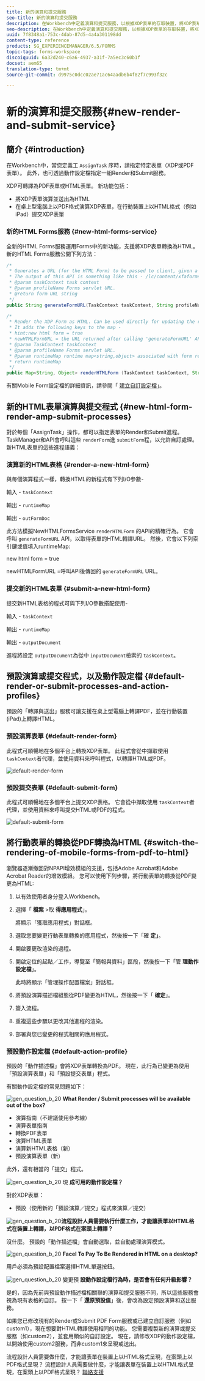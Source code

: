```yaml
---
title: 新的演算和提交服務
seo-title: 新的演算和提交服務
description: 在Workbench中定義演算和提交服務，以根據XDP表單的存取裝置，將XDP表單轉換為HTML或PDF。
seo-description: 在Workbench中定義演算和提交服務，以根據XDP表單的存取裝置，將XDP表單轉換為HTML或PDF。
uuid: 7f8348a1-753c-4dab-87d5-4a4a301198dd
content-type: reference
products: SG_EXPERIENCEMANAGER/6.5/FORMS
topic-tags: forms-workspace
discoiquuid: 6a32d240-c6a6-4937-a31f-7a5ec3c60b1f
docset: aem65
translation-type: tm+mt
source-git-commit: d9975c0dcc02ae71ac64aadb6b4f82f7c993f32c

---
```



# 新的演算和提交服務{#new-render-and-submit-service}

## 簡介 {#introduction}

在Workbench中，當您定義工 `AssignTask` 序時，請指定特定表單（XDP或PDF表單）。 此外，也可透過動作設定檔指定一組Render和Submit服務。

XDP可轉譯為PDF表單或HTML表單。 新功能包括：

* 將XDP表單演算並送出為HTML
* 在桌上型電腦上以PDF格式演算XDP表單，在行動裝置上以HTML格式（例如iPad）提交XDP表單

### 新的HTML Forms服務 {#new-html-forms-service}

全新的HTML Forms服務運用Forms中的新功能，支援將XDP表單轉換為HTML。 新的HTML Forms服務公開下列方法：

```java
/*
 * Generates a URL (for the HTML Form) to be passed to client, given a TaskContext.
 * The output of this API is something like this - /lc/content/xfaforms/profiles/default.ws.html?ContentRoot=repository://Applications/MyApplication/MyFolder&template=MyForm.xdp
 * @param taskContext task context
 * @param profileName Forms servlet URL.
 * @return form URL string
 */
public String generateFormURL(TaskContext taskContext, String profileName);

/*
 * Render the XDP Form as HTML. Can be used directly for updating the runtimeMap in render.
 * It adds the following keys to the map -
 * hint:new html form = true
 * newHTMLFormURL = the URL returned after calling 'generateFormURL' API.
 * @param TaskContext taskContext
 * @param profileName Forms servlet URL.
 * @param runtimeMap runtime map<string,object> associated with form rendering.
 * return runtimeMap
 */
public Map<String, Object> renderHTMLForm (TaskContext taskContext, String profileName, Map<String,Object> runtimeMap);
```

有關Mobile Form設定檔的詳細資訊，請參閱「 [建立自訂設定檔」](/help/forms/using/custom-profile.md)。

## 新的HTML表單演算與提交程式 {#new-html-form-render-amp-submit-processes}

對於每個「AssignTask」操作，都可以指定表單的Render和Submit進程。 TaskManager和API會呼叫這些 `renderForm`進 `submitForm`程，以允許自訂處理。 新HTML表單的這些進程語義：

### 演算新的HTML表格 {#render-a-new-html-form}

與每個演算程式一樣，轉換HTML的新程式有下列I/O參數-

輸入 - `taskContext`

輸出 - `runtimeMap`

輸出 - `outFormDoc`

此方法模擬NewHTMLFormsService `renderHTMLForm` 的API的精確行為。 它會呼叫 `generateFormURL` API，以取得表單的HTML轉譯URL。 然後，它會以下列索引鍵或值填入runtimeMap:

new html form = true

newHTMLFormURL =呼叫API後傳回的 `generateFormURL` URL。

### 提交新的HTML表單 {#submit-a-new-html-form}

提交新HTML表格的程式可與下列I/O參數搭配使用-

輸入 - `taskContext`

輸出 - `runtimeMap`

輸出 - `outputDocument`

進程將設定 `outputDocument`為從中 `inputDocument`檢索的 `taskContext`。

## 預設演算或提交程式，以及動作設定檔 {#default-render-or-submit-processes-and-action-profiles}

預設的「轉譯與送出」服務可讓支援在桌上型電腦上轉譯PDF，並在行動裝置(iPad)上轉譯HTML。

### 預設演算表單 {#default-render-form}

此程式可順暢地在多個平台上轉換XDP表單。 此程式會從中擷取使用 `taskContext`者代理，並使用資料來呼叫程式，以轉譯HTML或PDF。

![default-render-form](assets/default-render-form.png)

### 預設提交表單 {#default-submit-form}

此程式可順暢地在多個平台上提交XDP表格。 它會從中擷取使用 `taskContext`者代理，並使用資料來呼叫提交HTML或PDF的程式。

![default-submit-form](assets/default-submit-form.png)

## 將行動表單的轉換從PDF轉換為HTML {#switch-the-rendering-of-mobile-forms-from-pdf-to-html}

瀏覽器逐漸撤回對NPAPI增效模組的支援，包括Adobe Acrobat和Adobe Acrobat Reader的增效模組。 您可以使用下列步驟，將行動表單的轉換從PDF變更為HTML:

1. 以有效使用者身分登入Workbench。
1. 選擇「 **檔案** >取 **得應用程式**」。

   將顯示「獲取應用程式」對話框。

1. 選取您要變更行動表單轉換的應用程式，然後按一下「確 **定」**。
1. 開啟要更改渲染的過程。
1. 開啟定位的起點／工作，導覽至「簡報與資料」區段，然後按一下「管 **理動作設定檔**」。

   此時將顯示「管理操作配置檔案」對話框。
1. 將預設演算描述檔組態從PDF變更為HTML，然後按一下「 **確定**」。
1. 簽入流程。
1. 重複這些步驟以更改其他進程的渲染。
1. 部署與您已變更的程式相關的應用程式。

### 預設動作設定檔 {#default-action-profile}

預設的「動作描述檔」會將XDP表單轉換為PDF。 現在，此行為已變更為使用「預設演算表單」和「預設提交表單」程式。

有關動作設定檔的常見問題如下：

![gen_question_b_20](assets/gen_question_b_20.png) **What Render / Submit processes will be available out of the box?**

* 演算指南（不建議使用參考線）
* 演算表單指南
* 轉換PDF表單
* 演算HTML表單
* 演算新HTML表格（新）
* 預設演算表單（新）

此外，還有相當的「提交」程式。

![gen_question_b_20](assets/gen_question_b_20.png) 現 **成可用的動作設定檔？**

對於XDP表單：

* 預設（使用新的「預設演算／提交」程式來演算／提交）

![gen_question_b_20](assets/gen_question_b_20.png)**流程設計人員需要執行什麼工作，才能讓表單以HTML格式在裝置上轉譯，以PDF格式在案頭上轉譯？**

沒什麼。 預設的「動作描述檔」會自動選取，並自動處理演算模式。

![gen_question_b_20](assets/gen_question_b_20.png) **Facel To Pay To Be Rendered in HTML on a desktop?**

用戶必須為預設配置檔案選擇HTML單選按鈕。

![gen_question_b_20](assets/gen_question_b_20.png) 變更預 **設動作設定檔行為時，是否會有任何升級影響？**

是的，因為先前與預設動作描述檔相關聯的演算和提交服務不同，所以這些服務會視為現有表格的自訂。 按一下「 **還原預設值**」後，會改為設定預設演算和送出服務。

如果您已修改現有的Render或Submit PDF Form服務或已建立自訂服務（例如custom1），現在想要對HTML轉譯使用相同的功能。 您需要複製新的演算或提交服務（如custom2），並套用類似的自訂設定。 現在，請修改XDP的動作設定檔，以開始使用custom2服務，而非custom1來呈現或送出。

流程設計人員需要做什麼，才能讓表單在裝置上以HTML格式呈現，在案頭上以PDF格式呈現？
流程設計人員需要做什麼，才能讓表單在裝置上以HTML格式呈現，在案頭上以PDF格式呈現？  [聯絡支援](https://www.adobe.com/account/sign-in.supportportal.html)
